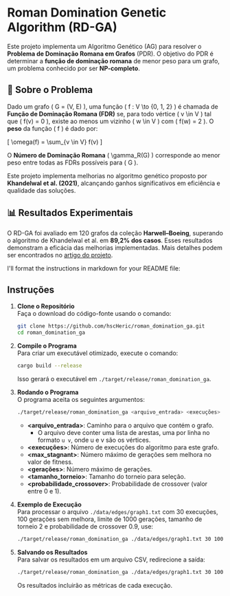 # Roman Domination Genetic Algorithm (RD-GA)

Este projeto implementa um Algoritmo Genético (AG) para resolver o **Problema de Dominação Romana em Grafos** (PDR). O objetivo do PDR é determinar a **função de dominação romana** de menor peso para um grafo, um problema conhecido por ser **NP-completo**.

## 🧪 Sobre o Problema

Dado um grafo \( G = (V, E) \), uma função \( f : V \to \{0, 1, 2\} \) é chamada de **Função de Dominação Romana (FDR)** se, para todo vértice \( v \in V \) tal que \( f(v) = 0 \), existe ao menos um vizinho \( w \in V \) com \( f(w) = 2 \). O **peso** da função \( f \) é dado por:

\[
\omega(f) = \sum_{v \in V} f(v)
\]

O **Número de Dominação Romana** \( \gamma_R(G) \) corresponde ao menor peso entre todas as FDRs possíveis para \( G \).

Este projeto implementa melhorias no algoritmo genético proposto por **Khandelwal et al. (2021)**, alcançando ganhos significativos em eficiência e qualidade das soluções.

## 📊 Resultados Experimentais

O RD-GA foi avaliado em 120 grafos da coleção **Harwell–Boeing**, superando o algoritmo de Khandelwal et al. em **89,2% dos casos**. Esses resultados demonstram a eficácia das melhorias implementadas. Mais detalhes podem ser encontrados no [artigo do projeto](https://drive.google.com/file/d/1IAkI7aDDK9lKjOObrAe4LW6nN-CalVl_/view).

I'll format the instructions in markdown for your README file:

## **Instruções**

1. **Clone o Repositório**  
   Faça o download do código-fonte usando o comando:  
   ```bash
   git clone https://github.com/hscHeric/roman_domination_ga.git
   cd roman_domination_ga
   ```

2. **Compile o Programa**  
   Para criar um executável otimizado, execute o comando:  
   ```bash
   cargo build --release
   ```
   Isso gerará o executável em `./target/release/roman_domination_ga`.

3. **Rodando o Programa**  
   O programa aceita os seguintes argumentos:  
   ```bash
   ./target/release/roman_domination_ga <arquivo_entrada> <execuções> <max_stagnant> <gerações> <tamanho_torneio> <probabilidade_crossover>
   ```
   * **<arquivo_entrada>**: Caminho para o arquivo que contém o grafo.
     * O arquivo deve conter uma lista de arestas, uma por linha no formato `u v`, onde u e v são os vértices.
   * **<execuções>**: Número de execuções do algoritmo para este grafo.
   * **<max_stagnant>**: Número máximo de gerações sem melhora no valor de fitness.
   * **<gerações>**: Número máximo de gerações.
   * **<tamanho_torneio>**: Tamanho do torneio para seleção.
   * **<probabilidade_crossover>**: Probabilidade de crossover (valor entre 0 e 1).

4. **Exemplo de Execução**  
   Para processar o arquivo `./data/edges/graph1.txt` com 30 execuções, 100 gerações sem melhora, limite de 1000 gerações, tamanho de torneio 2 e probabilidade de crossover 0.9, use:  
   ```bash
   ./target/release/roman_domination_ga ./data/edges/graph1.txt 30 100 1000 2 0.9
   ```

5. **Salvando os Resultados**  
   Para salvar os resultados em um arquivo CSV, redirecione a saída:  
   ```bash
   ./target/release/roman_domination_ga ./data/edges/graph1.txt 30 100 1000 2 0.9 >> ./data/results/graph1.csv
   ```
   Os resultados incluirão as métricas de cada execução.
